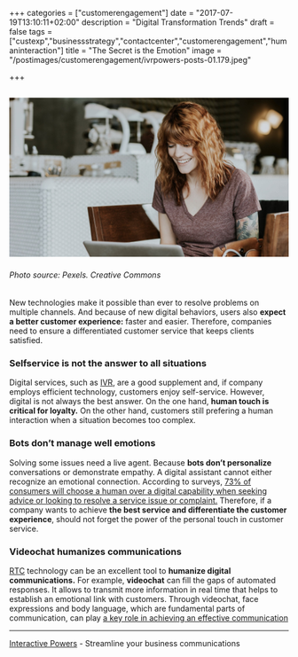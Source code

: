 +++
categories = ["customerengagement"]
date = "2017-07-19T13:10:11+02:00"
description = "Digital Transformation Trends"
draft = false
tags = ["custexp","businessstrategy","contactcenter","customerengagement","humaninteraction"]
title = "The Secret is the Emotion"
image = "/postimages/customerengagement/ivrpowers-posts-01.179.jpeg"

+++

![woman smiles in front of a computer](/postimages/customerengagement/ivrpowers-posts-01.179.jpeg)
-------
###### Photo source: Pexels. Creative Commons

New technologies make it possible than ever to resolve problems on multiple channels. And because of new digital behaviors, users also **expect a better customer experience:** faster and easier. Therefore, companies need to ensure a differentiated customer service that keeps clients satisfied.

### Selfservice is not the answer to all situations
 
Digital services, such as [IVR]( http://blog.ivrpowers.com/post/technologies/what-is-ivr/), are a good supplement and, if company employs efficient technology, customers enjoy self-service. However, digital is not always the best answer. On the one hand, **human touch is critical for loyalty.** On the other hand, customers still prefering a human interaction when a situation becomes too complex.
 
### Bots don’t manage well emotions
 
Solving some issues need a live agent. Because **bots don’t personalize** conversations or demonstrate empathy. A digital assistant cannot either recognize an emotional connection. According to surveys, [73% of consumers will choose a human over a digital capability when seeking advice or looking to resolve a service issue or complaint.]( http://www.cogitocorp.com/wp-content/uploads/2016/09/cogito-emotional-experience-index.pdf) Therefore, if a company wants to achieve **the best service and differentiate the customer experience**, should not forget the power of the personal touch in customer service.

### Videochat humanizes communications

[RTC](http://localhost:1313/post/technologies/what-is-rtc/) technology can be an excellent tool to **humanize digital communications.** For example, **videochat** can fill the gaps of automated responses. It allows to transmit more information in real time that helps to establish an emotional link with customers. Through videochat, face expressions and body language, which are fundamental parts of communication, can play [a key role in achieving an effective communication](http://blog.ivrpowers.com/post/general/conferencevoip2day/)

---
[Interactive Powers](http://www.ivrpowers.com/ ) - Streamline your business communications





